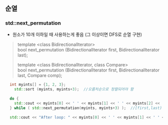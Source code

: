 # <algorithm>

## 순열
### std::next_permutation   
- 원소가 10개 이하일 때 사용하는게 좋음 (그 이상이면 DFS로 순열 구현)
> template \<class BidirectionalIterator\>   
  bool next_permutation (BidirectionalIterator first, BidirectionalIterator last);  
>  
> template \<class BidirectionalIterator, class Compare\>   
  bool next_permutation (BidirectionalIterator first, BidirectionalIterator last, Compare comp);   
```c++    
  int myints[] = {1, 2, 3};
    std::sort (myints, myints+3);  //오름차순으로 정렬되어야 함
    
  do {
    std::cout << myints[0] << ' ' << myints[1] << ' ' << myints[2] << '\n';
  } while ( std::next_permutation(myints, myints+3) );  //[first,last)
    
  std::cout << "After loop: " << myints[0] << ' ' << myints[1] << ' ' << myints[2] << '\n';
```
